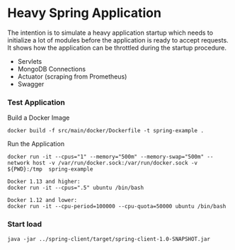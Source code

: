 # Heavy Spring Application

The intention is to simulate a heavy application startup which needs to 
initialize a lot of modules before the application is ready to accept
requests. It shows how the application can be throttled during the startup
procedure.

- Servlets
- MongoDB Connections
- Actuator (scraping from Prometheus)
- Swagger

### Test Application

Build a Docker Image
```
docker build -f src/main/docker/Dockerfile -t spring-example .
```

Run the Application
```
docker run -it --cpus="1" --memory="500m" --memory-swap="500m" --network host -v /var/run/docker.sock:/var/run/docker.sock -v ${PWD}:/tmp  spring-example
```

```
Docker 1.13 and higher:
docker run -it --cpus=".5" ubuntu /bin/bash

Docker 1.12 and lower:
docker run -it --cpu-period=100000 --cpu-quota=50000 ubuntu /bin/bash
```

### Start load

```
java -jar ../spring-client/target/spring-client-1.0-SNAPSHOT.jar
```

